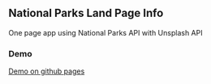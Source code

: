 

## National Parks Land Page Info

One page app using National Parks API with Unsplash API

### Demo 
[Demo on github pages](https://mbsandrew.github.io/national-parks/)
